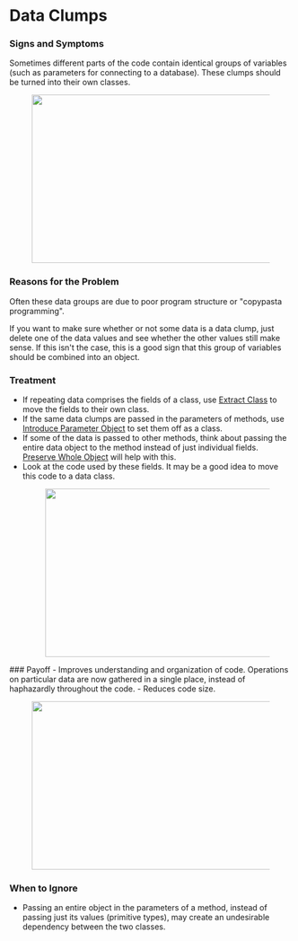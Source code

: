 # Data Clumps

### Signs and Symptoms

Sometimes different parts of the code contain identical groups of variables (such as parameters for connecting to a database). These clumps should be turned into their own classes.

<figure class="image">

<img
src="https://refactoring.guru/images/refactoring/content/smells/data-clumps-01.png?id=9d8a38ce942720cee728797eba695a2f"
srcset="https://refactoring.guru/images/refactoring/content/smells/data-clumps-01-2x.png?id=64c7f4113e3c06f10dbec825833fa190 2x"
width="500" height="300" />
</figure>

### Reasons for the Problem

Often these data groups are due to poor program structure or \"copypasta programming".

If you want to make sure whether or not some data is a data clump, just delete one of the data values and see whether the other values still make sense. If this isn't the case, this is a good sign that this group of variables should be combined into an object.

### Treatment
- If repeating data comprises the fields of a class, use [Extract Class](/extract-class) to move the fields to their own class. 
- If the same data clumps are passed in the parameters of methods, use [Introduce Parameter Object](/introduce-parameter-object) to set them off as a class.
- If some of the data is passed to other methods, think about passing the entire data object to the method instead of just individual fields. [Preserve Whole Object](/preserve-whole-object) will help with this.
- Look at the code used by these fields. It may be a good idea to move this code to a data class.<figure class="image">
<img
src="https://refactoring.guru/images/refactoring/content/smells/data-clumps-02.png?id=cfb0a8fa64a983473dd31527e28ae158"
srcset="https://refactoring.guru/images/refactoring/content/smells/data-clumps-02-2x.png?id=195f24da42dbd21508aa9ef46a57abba 2x"
loading="lazy" width="500" height="300" />
</figure>
### Payoff
- Improves understanding and organization of code. Operations on particular data are now gathered in a single place, instead of haphazardly throughout the code.
- Reduces code size.<figure class="image">
<img
src="https://refactoring.guru/images/refactoring/content/smells/data-clumps-03.png?id=c170bbdea77b7d4a26947ef328b70adc"
srcset="https://refactoring.guru/images/refactoring/content/smells/data-clumps-03-2x.png?id=2b4a70e09a6236715a9bc4bd4663508b 2x"
loading="lazy" width="500" height="300" />
</figure>

### When to Ignore
- Passing an entire object in the parameters of a method, instead of passing just its values (primitive types), may create an undesirable dependency between the two classes.
